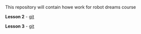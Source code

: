 This repository will contain howe work for robot dreams course

**Lesson 2** - [git](./hw2-git/)

**Lesson 3** - [git](./hw3-js-essentials-1/)